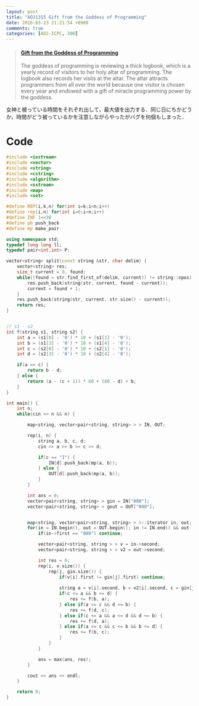 ```yaml
---
layout: post
title: "AOJ1315 Gift from the Goddess of Programming"
date: 2016-03-23 21:21:54 +0900
comments: true
categories: [AOJ-ICPC, 300]
---
```


<blockquote class="embedly-card" data-card-key="39deea93f79745829254c0652225a544" data-card-controls="0" data-card-type="article" data-card-branding="0"><h4><a href="http://judge.u-aizu.ac.jp/onlinejudge/description.jsp?id=1315">Gift from the Goddess of Programming</a></h4><p>The goddess of programming is reviewing a thick logbook, which is a yearly record of visitors to her holy altar of programming. The logbook also records her visits at the altar. The altar attracts programmers from all over the world because one visitor is chosen every year and endowed with a gift of miracle programming power by the goddess.</p></blockquote>
<script async src="//cdn.embedly.com/widgets/platform.js" charset="UTF-8"></script>


<!-- more -->

女神と被っている時間をそれぞれ出して，最大値を出力する．同じ日にちかどうか，時間がどう被っているかを注意しながらやったがバグを何個もしまった．

# Code

```cpp
#include <iostream>
#include <vector>
#include <string>
#include <cstring>
#include <algorithm>
#include <sstream>
#include <map>
#include <set>

#define REP(i,k,n) for(int i=k;i<n;i++)
#define rep(i,n) for(int i=0;i<n;i++)
#define INF 1<<30
#define pb push_back
#define mp make_pair

using namespace std;
typedef long long ll;
typedef pair<int,int> P;

vector<string> split(const string &str, char delim) {
	vector<string> res;
	size_t current = 0, found;
	while((found = str.find_first_of(delim, current)) != string::npos) {
		res.push_back(string(str, current, found - current));
		current = found + 1;
	}
	res.push_back(string(str, current, str.size() - current));
	return res;
}


// s1 - s2
int f(string s1, string s2) {
	int a = (s1[0] - '0') * 10 + (s1[1] - '0');
	int b = (s1[3] - '0') * 10 + (s1[4] - '0');
	int c = (s2[0] - '0') * 10 + (s2[1] - '0');
	int d = (s2[3] - '0') * 10 + (s2[4] - '0');

	if(a == c) {
		return b - d;
	} else {
		return (a - (c + 1)) * 60 + (60 - d) + b;
	}
}

int main() {
	int n;
	while(cin >> n && n) {

		map<string, vector<pair<string, string> > > IN, OUT;

		rep(i, n) {
			string a, b, c, d;
			cin >> a >> b >> c >> d;

			if(c == "I") {
				IN[d].push_back(mp(a, b));
			} else {
				OUT[d].push_back(mp(a, b));
			}
		}

		int ans = 0;
		vector<pair<string, string> > gin = IN["000"];
		vector<pair<string, string> > gout = OUT["000"];


		map<string, vector<pair<string, string> > >::iterator in, out;
		for(in = IN.begin(), out = OUT.begin(); in != IN.end() && out != OUT.end(); in++, out++) {
			if(in->first == "000") continue;

			vector<pair<string, string > > v = in->second;
			vector<pair<string, string > > v2 = out->second;

			int res = 0;
			rep(i, v.size()) {
				rep(j, gin.size()) {
					if(v[i].first != gin[j].first) continue;
			
					string a = v[i].second, b = v2[i].second, c = gin[j].second, d = gout[j].second;
					if(c <= a && b <= d) {
						res += f(b, a);
					} else if(a <= c && d <= b) {
						res += f(d, c);
					} else if(c <= a && a <= d && d <= b) {
						res += f(d, a);
					} else if(a <= c && c <= b && b <= d) {
						res += f(b, c);
					}
				}
			}

			ans = max(ans, res);
		}

		cout << ans << endl;
	}

	return 0;
}
```

